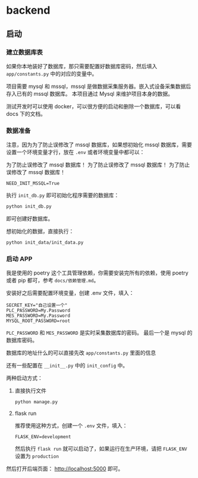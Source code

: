 # backend

## 启动

### 建立数据库表

如果你本地装好了数据库，那只需要配置好数据库密码，然后填入 `app/constants.py` 中的对应的变量中。

项目需要 mysql 和 mssql，mssql 是做数据采集服务器。嵌入式设备采集数据后存入已有的 mssql 数据库。
本项目通过 Mysql 来维护项目本身的数据。

测试开发时可以使用 docker，可以很方便的启动和删除一个数据库，可以看 docs 下的文档。

### 数据准备

注意，因为为了防止误修改了 mssql 数据库，如果想初始化 mssql 数据库，需要设置一个环境变量才行，放在 `.env` 或者环境变量中都可以：

为了防止误修改了 mssql 数据库！
为了防止误修改了 mssql 数据库！
为了防止误修改了 mssql 数据库！

```dotenv
NEED_INIT_MSSQL=True
```

执行 `init_db.py` 即可初始化程序需要的数据库：

```bash
python init_db.py
```

即可创建好数据库。

想初始化的数据，直接执行：

```bash
python init_data/init_data.py
```

### 启动 APP

我是使用的 poetry 这个工具管理依赖，你需要安装完所有的依赖，使用 poetry 或者 pip 都可，参考 `docs/依赖管理.md`。

安装好之后需要配置环境变量，创建 .env 文件，填入：

```dotenv
SECRET_KEY="自己设置一个"
PLC_PASSWORD=My.Password
MES_PASSWORD=My.Password
MYSQL_ROOT_PASSWORD=root
```

`PLC_PASSWORD` 和 `MES_PASSWORD` 是实时采集数据库的密码。
最后一个是 mysql 的数据库密码。

数据库的地址什么的可以直接先改 `app/constants.py` 里面的信息

还有一些配置在 `__init__.py` 中的 `init_config` 中。

两种启动方式：

1. 直接执行文件

    ```bash
    python manage.py
    ```

2. flask run

    推荐使用这种方式，创建一个 `.env` 文件，填入：

    ```dotenv
    FLASK_ENV=development
    ```

    然后执行 `flask run` 就可以启动了，如果运行在生产环境，请把 `FLASK_ENV` 设置为 `production`

然后打开后端页面： <http://localhost:5000> 即可。
